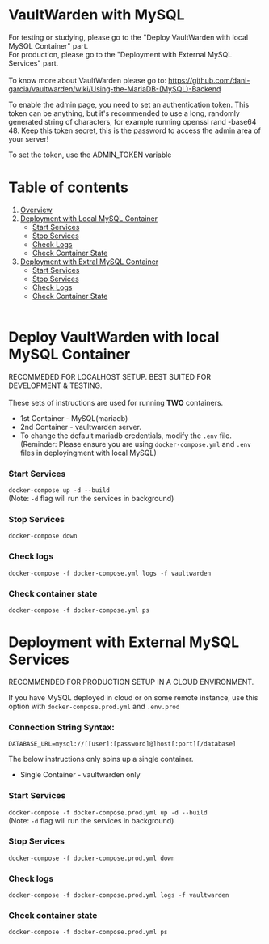 # VaultWarden with MySQL<a name="overview"></a>
For testing or studying, please go to the "Deploy VaultWarden with local MySQL Container" part.  
For production, please go to the "Deployment with External MySQL Services" part.<br></br>
To know more about VaultWarden please go to: https://github.com/dani-garcia/vaultwarden/wiki/Using-the-MariaDB-(MySQL)-Backend

To enable the admin page, you need to set an authentication token. This token can be anything, but it's recommended to use a long, randomly generated string of characters, for example running openssl rand -base64 48. Keep this token secret, this is the password to access the admin area of your server!

To set the token, use the ADMIN_TOKEN variable
# Table of contents
1. [Overview](#overview)
2. [Deployment with Local MySQL Container](#DeploymentwithLocalMySQLContainer)
    * [Start Services](#StartServicesLocal)
    * [Stop Services](#StopServicesLocal)
    * [Check Logs](#CheckLogsLocal)
    * [Check Container State](#CheckContainerStateLocal)
3. [Deployment with Extral MySQL Container](#DeploymentwithExternalMySQLContainer)
    * [Start Services](#StartServices)
    * [Stop Services](#StopServices)
    * [Check Logs](#CheckLogs)
    * [Check Container State](#CheckContainerState)
<br> </br>

# Deploy VaultWarden with local MySQL Container<a name="DeploymentwithLocalMySQLContainer"></a>
RECOMMEDED FOR LOCALHOST SETUP. BEST SUITED FOR DEVELOPMENT & TESTING.<br> </br>
These sets of instructions are used for running **TWO** containers.

* 1st Container - MySQL(mariadb) 
* 2nd Container - vaultwarden server.
* To change the default mariadb credentials, modify the `.env` file.  
(Reminder: Please ensure you are using `docker-compose.yml` and `.env` files in deployingment with local MySQL)

### **Start Services** <a name="StartServicesLocal"></a>
`docker-compose up -d --build` <br>
(Note: `-d` flag will run the services in background)
### **Stop Services** <a name="StopServicesLocal"></a>
`docker-compose down` <br>
### **Check logs** <a name="CheckLogsLocal"></a>
`docker-compose -f docker-compose.yml logs -f vaultwarden` <br>

### **Check container state** <a name="CheckContainerStateLocal"></a>
`docker-compose -f docker-compose.yml ps` <br>

# Deployment with External MySQL Services <a name="DeploymentwithExternalMySQLContainer"></a>
RECOMMENDED FOR PRODUCTION SETUP IN A CLOUD ENVIRONMENT.

If you have MySQL deployed in cloud or on some remote instance, use this option with `docker-compose.prod.yml` and `.env.prod`  

### **Connection String Syntax:**
`DATABASE_URL=mysql://[[user]:[password]@]host[:port][/database]`
  
  The below instructions only spins up a single container.   

* Single Container - vaultwarden only
### **Start Services** <a name="StartServices"></a>
`docker-compose -f docker-compose.prod.yml up -d --build` <br>
(Note: `-d` flag will run the services in background)
### **Stop Services** <a name="StopServices"></a>
`docker-compose -f docker-compose.prod.yml down` <br>
### **Check logs** <a name="CheckLogs"></a>
`docker-compose -f docker-compose.prod.yml logs -f vaultwarden` <br>

### **Check container state** <a name="CheckContainerState"></a>
`docker-compose -f docker-compose.prod.yml ps` <br>
